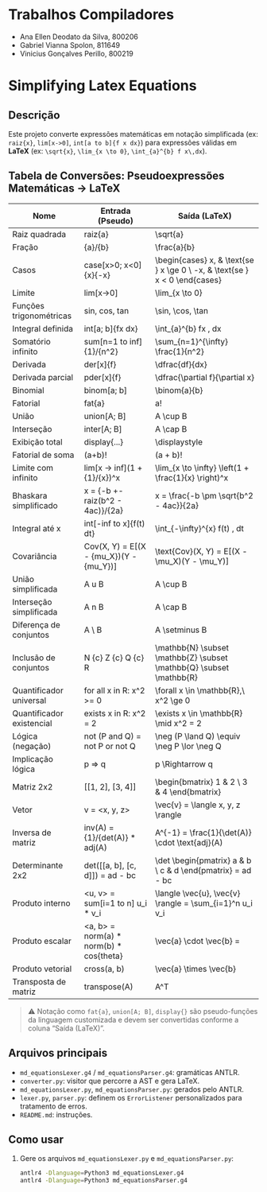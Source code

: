 # Trabalhos Compiladores

* Ana Ellen Deodato da Silva, 800206
* Gabriel Vianna Spolon, 811649
* Vinicius Gonçalves Perillo, 800219

# Simplifying Latex Equations

## Descrição

Este projeto converte expressões matemáticas em notação simplificada (ex: `raiz{x}`, `lim[x->0]`, `int[a to b]{f x dx}`) para expressões válidas em **LaTeX** (ex: `\sqrt{x}`, `\lim_{x \to 0}`, `\int_{a}^{b} f x\,dx`).

## Tabela de Conversões: Pseudoexpressões Matemáticas → LaTeX

| Nome                    | Entrada (Pseudo)                               | Saída (LaTeX)                                                                 |
|-------------------------|------------------------------------------------|--------------------------------------------------------------------------------|
| Raiz quadrada           | raiz{a}                                        | \sqrt{a}                                                                       |
| Fração                  | {a}/{b}                                        | \frac{a}{b}                                                                    |
| Casos                   | case[x>0; x<0]{x}{-x}                          | \begin{cases} x, & \text{se } x \ge 0 \\ -x, & \text{se } x < 0 \end{cases}   |
| Limite                  | lim[x->0]                                      | \lim_{x \to 0}                                                                 |
| Funções trigonométricas| sin, cos, tan                                  | \sin, \cos, \tan                                                               |
| Integral definida       | int[a; b]{fx dx}                               | \int_{a}^{b} fx \, dx                                                          |
| Somatório infinito      | sum[n=1 to inf]{1}/{n^2}                       | \sum_{n=1}^{\infty} \frac{1}{n^2}                                              |
| Derivada                | der[x]{f}                                      | \dfrac{df}{dx}                                                                 |
| Derivada parcial        | pder[x]{f}                                     | \dfrac{\partial f}{\partial x}                                                 |
| Binomial                | binom[a; b]                                    | \binom{a}{b}                                                                   |
| Fatorial                | fat{a}                                         | a!                                                                             |
| União                   | union[A; B]                                    | A \cup B                                                                       |
| Interseção              | inter[A; B]                                    | A \cap B                                                                       |
| Exibição total          | display{...}                                   | \displaystyle                                                                  |
| Fatorial de soma        | (a+b)!                                         | (a + b)!                                                                       |
| Limite com infinito     | lim[x -> inf](1 + {1}/{x})^x                   | \lim_{x \to \infty} \left(1 + \frac{1}{x} \right)^x                            |
| Bhaskara simplificado   | x = {-b +- raiz(b^2 - 4ac)}/{2a}               | x = \frac{-b \pm \sqrt{b^2 - 4ac}}{2a}                                         |
| Integral até x          | int[-inf to x]{f(t) dt}                        | \int_{-\infty}^{x} f(t) \, dt                                                  |
| Covariância             | Cov(X, Y) = E[(X - {mu_X})(Y - {mu_Y})]        | \text{Cov}(X, Y) = E[(X - \mu_X)(Y - \mu_Y)]                                   |
| União simplificada      | A u B                                          | A \cup B                                                                       |
| Interseção simplificada | A n B                                          | A \cap B                                                                       |
| Diferença de conjuntos  | A \ B                                          | A \setminus B                                                                  |
| Inclusão de conjuntos   | N {c} Z {c} Q {c} R                            | \mathbb{N} \subset \mathbb{Z} \subset \mathbb{Q} \subset \mathbb{R}           |
| Quantificador universal | for all x in R: x^2 >= 0                       | \forall x \in \mathbb{R},\ x^2 \ge 0                                           |
| Quantificador existencial| exists x in R: x^2 = 2                        | \exists x \in \mathbb{R} \mid x^2 = 2                                          |
| Lógica (negação)        | not (P and Q) = not P or not Q                | \neg (P \land Q) \equiv \neg P \lor \neg Q                                    |
| Implicação lógica       | p => q                                         | p \Rightarrow q                                                                |
| Matriz 2x2              | [[1, 2], [3, 4]]                               | \begin{bmatrix} 1 & 2 \\ 3 & 4 \end{bmatrix}                                   |
| Vetor                   | v = <x, y, z>                                  | \vec{v} = \langle x, y, z \rangle                                              |
| Inversa de matriz       | inv(A) = {1}/{det(A)} * adj(A)                 | A^{-1} = \frac{1}{\det(A)} \cdot \text{adj}(A)                                 |
| Determinante 2x2        | det([[a, b], [c, d]]) = ad - bc                | \det \begin{pmatrix} a & b \\ c & d \end{pmatrix} = ad - bc                   |
| Produto interno         | <u, v> = sum[i=1 to n] u_i * v_i               | \langle \vec{u}, \vec{v} \rangle = \sum_{i=1}^n u_i v_i                        |
| Produto escalar         | <a, b> = norm(a) * norm(b) * cos{theta}        | \vec{a} \cdot \vec{b} = |\vec{a}||\vec{b|\cos(\theta)                          |
| Produto vetorial        | cross(a, b)                                    | \vec{a} \times \vec{b}                                                         |
| Transposta de matriz    | transpose(A)                                   | A^T                                                                            |

> ⚠️ Notação como `fat{a}`, `union[A; B]`, `display{}` são pseudo-funções da linguagem customizada e devem ser convertidas conforme a coluna “Saída (LaTeX)”.


## Arquivos principais

- `md_equationsLexer.g4` / `md_equationsParser.g4`: gramáticas ANTLR.
- `converter.py`: visitor que percorre a AST e gera LaTeX.
- `md_equationsLexer.py`, `md_equationsParser.py`: gerados pelo ANTLR.
- `lexer.py`, `parser.py`: definem os `ErrorListener` personalizados para tratamento de erros.
- `README.md`: instruções.

## Como usar

1. Gere os arquivos `md_equationsLexer.py` e `md_equationsParser.py`:
   ```bash
   antlr4 -Dlanguage=Python3 md_equationsLexer.g4
   antlr4 -Dlanguage=Python3 md_equationsParser.g4

